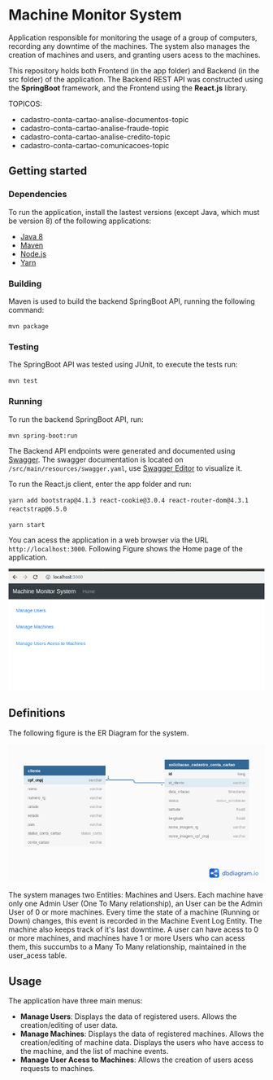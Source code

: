 # Machine Monitor System

Application responsible for monitoring the usage of a group of computers, recording any downtime of the machines.
The system also manages the creation of machines and users, and granting users acess to the machines.

This repository holds both Frontend (in the app folder) and Backend (in the src folder) of the application. The Backend
REST API was constructed using the **SpringBoot** framework, and the Frontend using the **React.js** library.  

TOPICOS: 
 - cadastro-conta-cartao-analise-documentos-topic
 - cadastro-conta-cartao-analise-fraude-topic
 - cadastro-conta-cartao-analise-credito-topic
 - cadastro-conta-cartao-comunicacoes-topic

## Getting started

### Dependencies

To run the application, install the lastest versions (except Java, which must be version 8) 
of the following applications:

- [Java 8](https://www.java.com/pt_BR/download/)
- [Maven](https://maven.apache.org/)
- [Node.js](https://nodejs.org/en/)
- [Yarn](https://yarnpkg.com/)

### Building

Maven is used to build the backend SpringBoot API, running the following command:

`mvn package`

### Testing 

The SpringBoot API was tested using JUnit, to execute the tests run:

`mvn test`

### Running 

To run the backend SpringBoot API, run:

 `mvn spring-boot:run`

The Backend API endpoints were generated and documented using [Swagger](https://swagger.io/). The swagger documentation
is located on `/src/main/resources/swagger.yaml`, use [Swagger Editor](https://editor.swagger.io/) to visualize it.

To run the React.js client, enter the app folder and run:

`yarn add bootstrap@4.1.3 react-cookie@3.0.4 react-router-dom@4.3.1 reactstrap@6.5.0`

`yarn start`

You can acess the application in a web browser via the URL `http://localhost:3000`. Following Figure shows the Home 
page of the application. 

![alt text](./src/main/resources/machine_monitor_home.png "MachineMonitor")

## Definitions

The following figure is the ER Diagram for the system.

![alt text](./src/main/resources/ER_Diagram.png "ER-Diagram")

The system manages two Entities: Machines and Users. Each machine have only one Admin User (One To Many relationship),
an User can be the Admin User of 0 or more machines. Every time the state of a machine (Running or Down) changes, this
event is recorded in the Machine Event Log Entity. The machine also keeps track of it's last downtime. A user can 
have acess to 0 or more machines, and machines have 1 or more Users who can acess them, this succumbs to a Many To Many 
relationship, maintained in the user_acess table.


## Usage

The application have three main menus:

- **Manage Users**: Displays the data of registered users. Allows the creation/editing of user data.
- **Manage Machines**: Displays the data of registered machines. Allows the creation/editing of machine data. Displays 
the users who have access to the machine, and the list of machine events.
- **Manage User Acess to Machines**: Allows the creation of users acess requests to machines.
